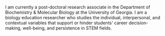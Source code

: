 I am currently a post-doctoral research associate in the Department of Biochemistry & Molecular Biology at the University of Georgia. I am a biology education researcher who studies the individual, interpersonal, and contextual variables that support or hinder students' career decision-making, well-being, and persistence in STEM fields. 